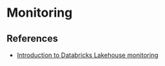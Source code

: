 # Monitoring

## References

- [Introduction to Databricks Lakehouse monitoring](https://medium.com/@antaliagacortes/introduction-to-databricks-lakehouse-monitoring-aebeddf013b5)
